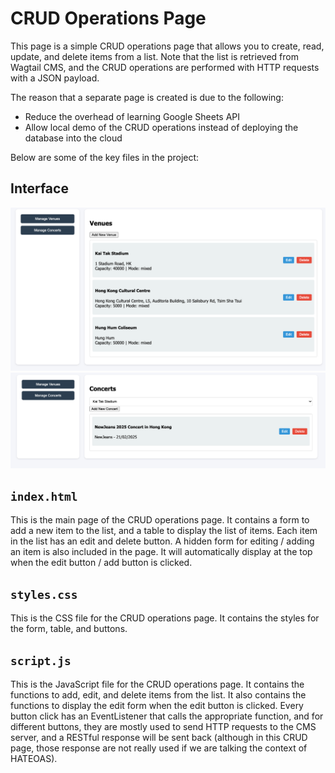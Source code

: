 # CRUD Operations Page

This page is a simple CRUD operations page that allows you to create, read, update, and delete items from a list. Note that the list is retrieved from Wagtail CMS, and the CRUD operations are performed with HTTP requests with a JSON payload.

The reason that a separate page is created is due to the following:

- Reduce the overhead of learning Google Sheets API
- Allow local demo of the CRUD operations instead of deploying the database into the cloud

Below are some of the key files in the project:

## Interface

<img src="../resources/crud-interface.png" alt="crud-interface" width="1000"/>
<img src="../resources/crud-concert-interface.png" alt="crud-interface" width="1000"/>

## `index.html`

This is the main page of the CRUD operations page. It contains a form to add a new item to the list, and a table to display the list of items. Each item in the list has an edit and delete button.
A hidden form for editing / adding an item is also included in the page. It will automatically display at the top when the edit button / add button is clicked.

## `styles.css`

This is the CSS file for the CRUD operations page. It contains the styles for the form, table, and buttons.

## `script.js`

This is the JavaScript file for the CRUD operations page. It contains the functions to add, edit, and delete items from the list. It also contains the functions to display the edit form when the edit button is clicked. Every button click has an EventListener that calls the appropriate function, and for different buttons, they are mostly used to send HTTP requests to the CMS server, and a RESTful response will be sent back (although in this CRUD page, those response are not really used if we are talking the context of HATEOAS).

